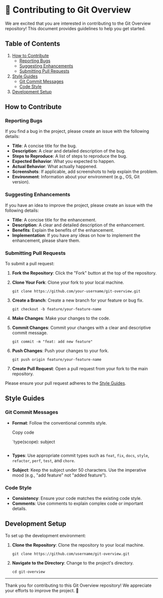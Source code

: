 # 💪 Contributing to Git Overview

We are excited that you are interested in contributing to the Git Overview repository! This document provides guidelines to help you get started.

## Table of Contents

1.  [How to Contribute](#how-to-contribute)
    - [Reporting Bugs](#reporting-bugs)
    - [Suggesting Enhancements](#suggesting-enhancements)
    - [Submitting Pull Requests](#submitting-pull-requests)
2.  [Style Guides](#style-guides)
    - [Git Commit Messages](#git-commit-messages)
    - [Code Style](#code-style)
3.  [Development Setup](#development-setup)

## How to Contribute

### Reporting Bugs

If you find a bug in the project, please create an issue with the following details:

- **Title**: A concise title for the bug.
- **Description**: A clear and detailed description of the bug.
- **Steps to Reproduce**: A list of steps to reproduce the bug.
- **Expected Behavior**: What you expected to happen.
- **Actual Behavior**: What actually happened.
- **Screenshots**: If applicable, add screenshots to help explain the problem.
- **Environment**: Information about your environment (e.g., OS, Git version).

### Suggesting Enhancements

If you have an idea to improve the project, please create an issue with the following details:

- **Title**: A concise title for the enhancement.
- **Description**: A clear and detailed description of the enhancement.
- **Benefits**: Explain the benefits of the enhancement.
- **Implementation**: If you have any ideas on how to implement the enhancement, please share them.

### Submitting Pull Requests

To submit a pull request:

1.  **Fork the Repository**: Click the "Fork" button at the top of the repository.
2.  **Clone Your Fork**: Clone your fork to your local machine.

    ```shell
    git clone https://github.com/your-username/git-overview.git
    ```

3.  **Create a Branch**: Create a new branch for your feature or bug fix.

    ```shell
    git checkout -b feature/your-feature-name
    ```

4.  **Make Changes**: Make your changes to the code.
5.  **Commit Changes**: Commit your changes with a clear and descriptive commit message.

    ```shell
    git commit -m "feat: add new feature"
    ```

6.  **Push Changes**: Push your changes to your fork.

    ```shell
    git push origin feature/your-feature-name
    ```

7.  **Create Pull Request**: Open a pull request from your fork to the main repository.

Please ensure your pull request adheres to the [Style Guides](#style-guides).

## Style Guides

### Git Commit Messages

- **Format**: Follow the conventional commits style.

  Copy code

  `type(scope): subject

  ```

  ```

- **Types**: Use appropriate commit types such as `feat`, `fix`, `docs`, `style`, `refactor`, `perf`, `test`, and `chore`.
- **Subject**: Keep the subject under 50 characters. Use the imperative mood (e.g., "add feature" not "added feature").

### Code Style

- **Consistency**: Ensure your code matches the existing code style.
- **Comments**: Use comments to explain complex code or important details.

## Development Setup

To set up the development environment:

1.  **Clone the Repository**: Clone the repository to your local machine.

    ```shell
    git clone https://github.com/username/git-overview.git
    ```

2.  **Navigate to the Directory**: Change to the project's directory.

    ```shell
    cd git-overview
    ```

---

Thank you for contributing to this Git Overview repository! We appreciate your efforts to improve the project. 🚀
